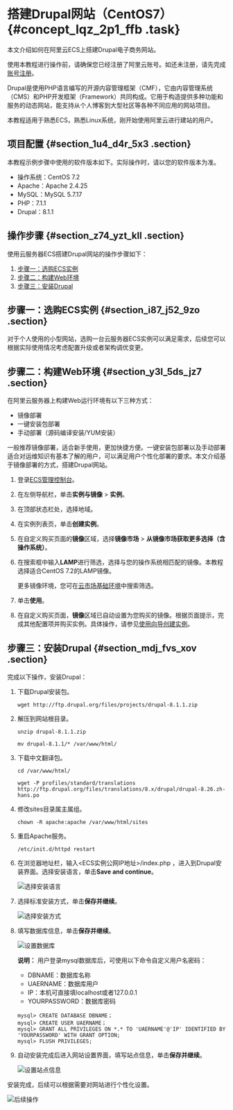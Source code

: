 # 搭建Drupal网站（CentOS7） {#concept_lqz_2p1_ffb .task}

本文介绍如何在阿里云ECS上搭建Drupal电子商务网站。

使用本教程进行操作前，请确保您已经注册了阿里云账号。如还未注册，请先完成[账号注册](https://account.aliyun.com/register/register.htm?)。

Drupal是使用PHP语言编写的开源内容管理框架（CMF），它由内容管理系统（CMS）和PHP开发框架（Framework）共同构成。它用于构造提供多种功能和服务的动态网站，能支持从个人博客到大型社区等各种不同应用的网站项目。

本教程适用于熟悉ECS，熟悉Linux系统，刚开始使用阿里云进行建站的用户。

## 项目配置 {#section_1u4_d4r_5x3 .section}

本教程示例步骤中使用的软件版本如下。实际操作时，请以您的软件版本为准。

-   操作系统：CentOS 7.2
-   Apache：Apache 2.4.25
-   MySQL：MySQL 5.7.17
-   PHP：7.1.1
-   Drupal：8.1.1

## 操作步骤 {#section_z74_yzt_kll .section}

使用云服务器ECS搭建Drupal网站的操作步骤如下：

1.  [步骤一：选购ECS实例](#section_i87_j52_9zo)
2.  [步骤二：构建Web环境](#section_y3l_5ds_jz7)
3.  [步骤三：安装Drupal](#section_mdj_fvs_xov)

## 步骤一：选购ECS实例 {#section_i87_j52_9zo .section}

对于个人使用的小型网站，选购一台云服务器ECS实例可以满足需求，后续您可以根据实际使用情况考虑配置升级或者架构调优变更。

## 步骤二：构建Web环境 {#section_y3l_5ds_jz7 .section}

在阿里云服务器上构建Web运行环境有以下三种方式：

-   镜像部署
-   一键安装包部署
-   手动部署（源码编译安装/YUM安装）

一般推荐镜像部署，适合新手使用，更加快捷方便。一键安装包部署以及手动部署适合对运维知识有基本了解的用户，可以满足用户个性化部署的要求。本文介绍基于镜像部署的方式，搭建Drupal网站。

1.  登录[ECS管理控制台](https://ecs.console.aliyun.com)。
2.  在左侧导航栏，单击**实例与镜像** \> **实例**。
3.  在顶部状态栏处，选择地域。
4.  在实例列表页，单击**创建实例**。
5.  在自定义购买页面的**镜像**区域，选择**镜像市场** \> **从镜像市场获取更多选择（含操作系统）**。
6.  在搜索框中输入**LAMP**进行筛选，选择与您的操作系统相匹配的镜像。本教程选择适合CentOS 7.2的LAMP镜像。 

    更多镜像环境，您可在[云市场基础环境](https://market.aliyun.com/software?spm=5176.8060583.401001.1.ReWWeQ)中搜索筛选。

7.  单击**使用**。
8.  在自定义购买页面，**镜像**区域已自动设置为您购买的镜像。根据页面提示，完成其他配置项并购买实例。具体操作，请参见[使用向导创建实例](../cn.zh-CN/实例/创建实例/使用向导创建实例.md#)。

## 步骤三：安装Drupal {#section_mdj_fvs_xov .section}

完成以下操作，安装Drupal：

1.  下载Drupal安装包。 

    ``` {#codeblock_eym_wte_4tz}
    wget http://ftp.drupal.org/files/projects/drupal-8.1.1.zip
    ```

2.  解压到网站根目录。 

    ``` {#codeblock_dnw_tfi_yye}
    unzip drupal-8.1.1.zip 
    ```

    ``` {#codeblock_t45_6xl_5nd}
    mv drupal-8.1.1/* /var/www/html/
    ```

3.  下载中文翻译包。 

    ``` {#codeblock_jb5_uss_5zb}
    cd /var/www/html/
    ```

    ``` {#codeblock_eds_0dc_f56}
    wget -P profiles/standard/translations http://ftp.drupal.org/files/translations/8.x/drupal/drupal-8.26.zh-hans.po
    ```

4.  修改sites目录属主属组。 

    ``` {#codeblock_dh0_o87_8d4}
    chown -R apache:apache /var/www/html/sites
    ```

5.  重启Apache服务。 

    ``` {#codeblock_cdb_vp2_n0e}
    /etc/init.d/httpd restart
    ```

6.  在浏览器地址栏，输入<ECS实例公网IP地址\>/index.php ，进入到Drupal安装界面。选择安装语言，单击**Save and continue**。 

    ![选择安装语言](http://static-aliyun-doc.oss-cn-hangzhou.aliyuncs.com/assets/img/9771/156756202312509_zh-CN.png)

7.  选择标准安装方式，单击**保存并继续**。 

    ![选择安装方式](http://static-aliyun-doc.oss-cn-hangzhou.aliyuncs.com/assets/img/9771/156756202312510_zh-CN.png)

8.  填写数据库信息，单击**保存并继续**。 

    ![设置数据库](http://static-aliyun-doc.oss-cn-hangzhou.aliyuncs.com/assets/img/9771/156756202412511_zh-CN.png)

    **说明：** 用户登录mysql数据库后，可使用以下命令自定义用户名密码：

    -   DBNAME：数据库名称
    -   UAERNAME：数据库用户
    -   IP：本机可直接填localhost或者127.0.0.1
    -   YOURPASSWORD：数据库密码
    ``` {#codeblock_mdp_tpg_qaz}
    mysql> CREATE DATABASE DBNAME；
    mysql> CREATE USER UAERNAME；
    mysql> GRANT ALL PRIVILEGES ON *.* TO 'UAERNAME'@'IP' IDENTIFIED BY 'YOURPASSWORD' WITH GRANT OPTION;  
    mysql> FLUSH PRIVILEGES;
    ```

9.  自动安装完成后进入网站设置界面，填写站点信息，单击**保存并继续**。 

    ![设置站点信息](http://static-aliyun-doc.oss-cn-hangzhou.aliyuncs.com/assets/img/9771/156756202412512_zh-CN.png)


安装完成，后续可以根据需要对网站进行个性化设置。

![后续操作](http://static-aliyun-doc.oss-cn-hangzhou.aliyuncs.com/assets/img/9771/156756202512513_zh-CN.png)

